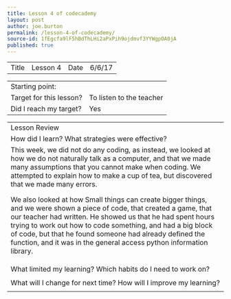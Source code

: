 ```yaml
---
title: Lesson 4 of codecademy
layout: post
author: joe.burton
permalink: /lesson-4-of-codecademy/
source-id: 1fEgcfa9lF5hBdThLHi2aPxPih9ojdmvf3YYWgpOA0jA
published: true
---
```

<table>
  <tr>
    <td>Title</td>
    <td>Lesson 4</td>
    <td>Date</td>
    <td>6/6/17</td>
  </tr>
</table>


<table>
  <tr>
    <td>Starting point:</td>
    <td></td>
  </tr>
  <tr>
    <td>Target for this lesson?</td>
    <td>To listen to the teacher</td>
  </tr>
  <tr>
    <td>Did I reach my target?</td>
    <td> Yes</td>
  </tr>
</table>


<table>
  <tr>
    <td>Lesson Review</td>
  </tr>
  <tr>
    <td>
How did I learn? What strategies were effective? </td>
  </tr>
  <tr>
    <td>
This week, we did not do any coding, as instead, we looked at how we do not naturally talk as a computer, and that we made many assumptions that you cannot make when coding. We attempted to explain how to make a cup of tea, but discovered that we made many errors.

We also looked at how Small things can create bigger things, and we were shown a piece of code, that created a game, that our teacher had written. He showed us that he had spent hours trying to work out how to code something, and had a big block of code, but that he found someone had already defined the function, and it was in the general access python information library.</td>
  </tr>
  <tr>
    <td>What limited my learning? Which habits do I need to work on? </td>
  </tr>
  <tr>
    <td>

</td>
  </tr>
  <tr>
    <td>What will I change for next time? How will I improve my learning?</td>
  </tr>
  <tr>
    <td>
</td>
  </tr>
</table>


